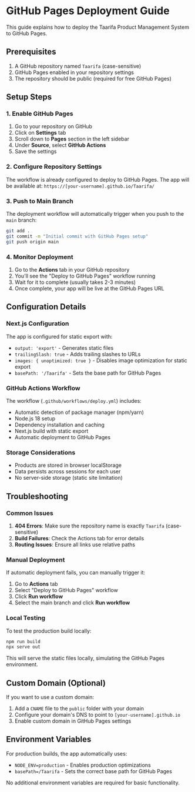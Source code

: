 # GitHub Pages Deployment Guide

This guide explains how to deploy the Taarifa Product Management System to GitHub Pages.

## Prerequisites

1. A GitHub repository named `Taarifa` (case-sensitive)
2. GitHub Pages enabled in your repository settings
3. The repository should be public (required for free GitHub Pages)

## Setup Steps

### 1. Enable GitHub Pages

1. Go to your repository on GitHub
2. Click on **Settings** tab
3. Scroll down to **Pages** section in the left sidebar
4. Under **Source**, select **GitHub Actions**
5. Save the settings

### 2. Configure Repository Settings

The workflow is already configured to deploy to GitHub Pages. The app will be available at:
`https://[your-username].github.io/Taarifa/`

### 3. Push to Main Branch

The deployment workflow will automatically trigger when you push to the `main` branch:

```bash
git add .
git commit -m "Initial commit with GitHub Pages setup"
git push origin main
```

### 4. Monitor Deployment

1. Go to the **Actions** tab in your GitHub repository
2. You'll see the "Deploy to GitHub Pages" workflow running
3. Wait for it to complete (usually takes 2-3 minutes)
4. Once complete, your app will be live at the GitHub Pages URL

## Configuration Details

### Next.js Configuration

The app is configured for static export with:
- `output: 'export'` - Generates static files
- `trailingSlash: true` - Adds trailing slashes to URLs
- `images: { unoptimized: true }` - Disables image optimization for static export
- `basePath: '/Taarifa'` - Sets the base path for GitHub Pages

### GitHub Actions Workflow

The workflow (`.github/workflows/deploy.yml`) includes:
- Automatic detection of package manager (npm/yarn)
- Node.js 18 setup
- Dependency installation and caching
- Next.js build with static export
- Automatic deployment to GitHub Pages

### Storage Considerations

- Products are stored in browser localStorage
- Data persists across sessions for each user
- No server-side storage (static site limitation)

## Troubleshooting

### Common Issues

1. **404 Errors**: Make sure the repository name is exactly `Taarifa` (case-sensitive)
2. **Build Failures**: Check the Actions tab for error details
3. **Routing Issues**: Ensure all links use relative paths

### Manual Deployment

If automatic deployment fails, you can manually trigger it:
1. Go to **Actions** tab
2. Select "Deploy to GitHub Pages" workflow
3. Click **Run workflow**
4. Select the main branch and click **Run workflow**

### Local Testing

To test the production build locally:

```bash
npm run build
npx serve out
```

This will serve the static files locally, simulating the GitHub Pages environment.

## Custom Domain (Optional)

If you want to use a custom domain:

1. Add a `CNAME` file to the `public` folder with your domain
2. Configure your domain's DNS to point to `[your-username].github.io`
3. Enable custom domain in GitHub Pages settings

## Environment Variables

For production builds, the app automatically uses:
- `NODE_ENV=production` - Enables production optimizations
- `basePath=/Taarifa` - Sets the correct base path for GitHub Pages

No additional environment variables are required for basic functionality.
